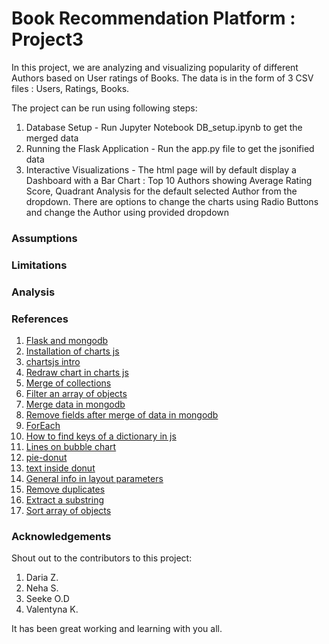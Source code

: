 # Book Recommendation Platform : Project3
In this project, we are analyzing and visualizing popularity of different Authors based on User ratings of Books. The data is in the form of 3 CSV files : Users, Ratings, Books.

The project can be run using following steps:
1. Database Setup - Run Jupyter Notebook DB_setup.ipynb to get the merged data
2. Running the Flask Application - Run the app.py file to get the jsonified data
3. Interactive Visualizations - The html page will by default display a Dashboard with a Bar Chart : Top 10 Authors showing Average Rating Score, Quadrant Analysis for the default selected Author from the dropdown. There are options to change the charts using Radio Buttons and change the Author using provided dropdown

### Assumptions


### Limitations

### Analysis


### References
1. [Flask and mongodb](https://www.digitalocean.com/community/tutorials/how-to-use-mongodb-in-a-flask-application)
2. [Installation of charts js](https://www.chartjs.org/docs/latest/getting-started/installation.html)
3. [chartsjs intro](https://www.chartjs.org/docs/latest/getting-started/usage.html)
4. [Redraw chart in charts js](https://stackoverflow.com/questions/40056555/destroy-chart-js-bar-graph-to-redraw-other-graph-in-same-canvas)
5. [Merge of collections](https://www.mongodb.com/developer/languages/python/python-quickstart-aggregation/)
6. [Filter an array of objects](https://builtin.com/software-engineering-perspectives/javascript-filter)
7. [Merge data in mongodb](https://jira.mongodb.org/browse/SERVER-30812)
8. [Remove fields after merge of data in mongodb](https://www.mongodb.com/docs/manual/reference/operator/aggregation/unset/)
9. [ForEach](https://www.w3schools.com/jsref/jsref_foreach.asp)
10. [How to find keys of a dictionary in js](https://developer.mozilla.org/en-US/docs/Web/JavaScript/Reference/Global_Objects/Object/keys)
11. [Lines on bubble chart](https://stackoverflow.com/questions/42423167/custom-vertical-line-using-plotly-js)
12. [pie-donut](https://codepen.io/Shokeen/pen/gxwKKO)
13. [text inside donut](https://stackoverflow.com/questions/28097184/adding-text-to-the-center-of-a-d3-donut-graph)
14. [General info in layout parameters](https://plotly.com/javascript/reference/layout/xaxis/)
15. [Remove duplicates](https://www.geeksforgeeks.org/how-to-remove-duplicate-elements-from-javascript-array/)
16. [Extract a substring](https://www.w3schools.com/jsref/jsref_substring.asp)
17. [Sort array of objects](https://www.javascripttutorial.net/array/javascript-sort-an-array-of-objects/)


### Acknowledgements

Shout out to the contributors to this project:
1. Daria Z.
2. Neha S.
3. Seeke O.D
4. Valentyna K.


It has been great working and learning with you all.
 
